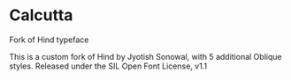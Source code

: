 # Calcutta
Fork of Hind typeface

This is a custom fork of Hind by Jyotish Sonowal, with 5 additional Oblique styles. Released under the
SIL Open Font License, v1.1
